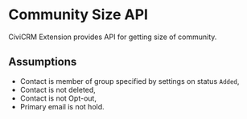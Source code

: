 # Community Size API

CiviCRM Extension provides API for getting size of community.

## Assumptions

* Contact is member of group specified by settings on status `Added`,
* Contact is not deleted,
* Contact is not Opt-out,
* Primary email is not hold.

